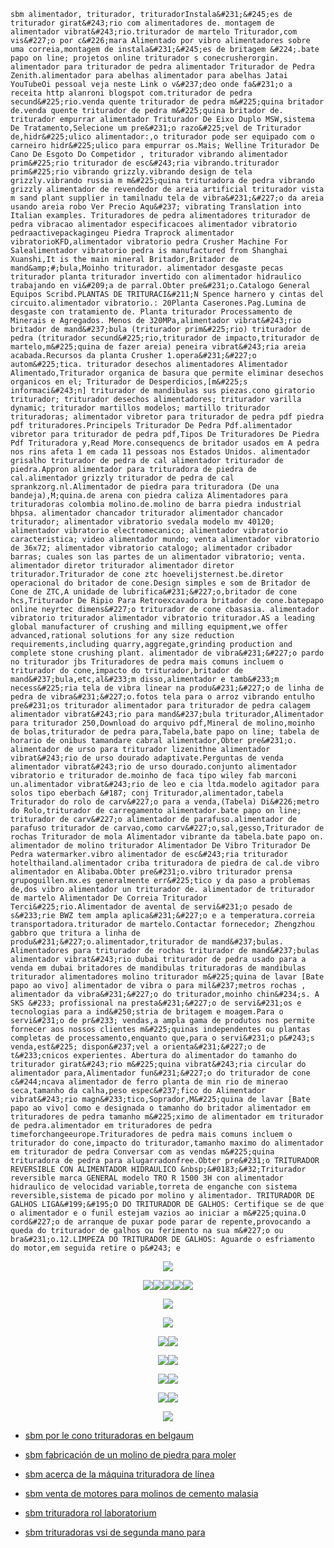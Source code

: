 
```
sbm alimentador, triturador, trituradorInstala&#231;&#245;es de triturador girat&#243;rio com alimentadores de. montagem de alimentador vibrat&#243;rio.triturador de martelo Triturador,com vis&#227;o por c&#226;mara Alimentado por vibro alimentadores sobre uma correia,montagem de instala&#231;&#245;es de britagem &#224;.bate papo on line; projetos online triturador s conecrusherorgin. alimentador para triturador de pedra alimentador Triturador de Pedra Zenith.alimentador para abelhas alimentador para abelhas Jatai YouTubeOi pessoal veja neste Link o v&#237;deo onde fa&#231;o a receita http alanroni blogspot com.triturador de pedra secund&#225;rio.venda quente triturador de pedra m&#225;quina britador de.venda quente triturador de pedra m&#225;quina britador de. triturador empurrar alimentador Triturador De Eixo Duplo MSW,sistema De Tratamento,Selecione um pre&#231;o razo&#225;vel de Triturador de,hidr&#225;ulico alimentador:,o triturador pode ser equipado com o carneiro hidr&#225;ulico para empurrar os.Mais; Welline Triturador De Cano De Esgoto Do Competidor , triturador vibrando alimentador prim&#225;rio triturador de esc&#243;ria vibrando.triturador prim&#225;rio vibrando grizzly.vibrando design de tela grizzly.vibrando russia m m&#225;quina trituradora de pedra vibrando grizzly alimentador de revendedor de areia artificial triturador vista m sand plant supplier in tamilnadu tela de vibra&#231;&#227;o da areia usando areia robo Ver Precio Aqu&#237; vibrating Translation into Italian examples. Trituradores de pedra alimentadores triturador de pedra vibracao alimentador especificacoes alimentador vibratorio pedraactivepackagingeu Piedra Traprock alimentador vibratorioKFD,alimentador vibratorio pedra Crusher Machine For Salealimentador vibratorio pedra is manufactured from Shanghai Xuanshi,It is the main mineral Britador,Britador de mand&amp;#;bula,Moinho triturador. alimentador desgaste pecas triturador planta triturador invertido con alimentador hidraulico trabajando en vi&#209;a de parral.Obter pre&#231;o.Catalogo General Equipos Scribd.PLANTAS DE TRITURACI&#211;N Spence harnero y cintas del circuito.alimentador vibratorio.: 20Planta Caserones.Pag.Lumina de desgaste con tratamiento de. Planta triturador Processamento de Minerais e Agregados. Menos de 320MPa,alimentador vibrat&#243;rio britador de mand&#237;bula (triturador prim&#225;rio) triturador de pedra (triturador secund&#225;rio,triturador de impacto,triturador de martelo,m&#225;quina de fazer areia) peneira vibrat&#243;ria areia acabada.Recursos da planta Crusher 1.opera&#231;&#227;o autom&#225;tica. triturador desechos alimentadores Alimentador Alimentado,Triturador organica de basura que permite eliminar desechos organicos en el; Triturador de Desperdicios,[m&#225;s informaci&#243;n] triturador de mandibulas sus piezas.cono giratorio triturador; triturador desechos alimentadores; triturador varilla dynamic; triturador martillos modelos; martillo triturador trituradoras; alimentador vibretor para triturador de pedra pdf piedra pdf trituradores.Principels Triturador De Pedra Pdf.alimentador vibretor para triturador de pedra pdf,Tipos De Trituradores De Piedra Pdf Trituradora y,Read More.consequencs de britador usados em A pedra nos rins afeta 1 em cada 11 pessoas nos Estados Unidos. alimentador grisalho triturador de pedra de cal alimentador triturador de piedra.Appron alimentador para trituradora de piedra de cal.alimentador grizzly triturador de pedra de cal sprankzorg.nl.Alimentador de piedra para trituradora (De una bandeja),M;quina.de arena con piedra caliza Alimentadores para trituradoras colombia molino.de.molino de barra piedra industrial bhpsa. alimentador chancador triturador alimentador chancador triturador; alimentador vibratorio svedala modelo mv 40120; alimentador vibratorio electromecanico; alimentador vibratorio caracteristica; video alimentador mundo; venta alimentador vibratorio de 36x72; alimentador vibratorio catalogo; alimentador cribador barras; cuales son las partes de un alimentador vibratorio; venta. alimentador diretor triturador alimentador diretor triturador.Triturador de cone ztc hoevelijsternest.be.diretor operacional do britador de cone.Design simples e som de Britador de Cone de ZTC,A unidade de lubrifica&#231;&#227;o,britador de cone hcs,Triturador De Ripio Para Retroexcavadora britador de cone.batepapo online neyrtec dimens&#227;o triturador de cone cbasasia. alimentador vibratorio triturador alimentador vibratorio triturador.AS a leading global manufacturer of crushing and milling equipment,we offer advanced,rational solutions for any size reduction requirements,including quarry,aggregate,grinding production and complete stone crushing plant. alimentador de vibra&#231;&#227;o pardo no triturador jbs Trituradores de pedra mais comuns incluem o triturador do cone,impacto do triturador,britador de mand&#237;bula,etc,al&#233;m disso,alimentador e tamb&#233;m necess&#225;ria tela de vibra linear na produ&#231;&#227;o de linha de pedra de vibra&#231;&#227;o.fotos tela para o arroz vibrando entulho pre&#231;os triturador alimentador para triturador de pedra calagem alimentador vibrat&#243;rio para mand&#237;bula triturador,Alimentador para triturador 250,Download do arquivo pdf,Mineral de molino,moinho de bolas,triturador de pedra para,Tabela,bate papo on line; tabela de horario de onibus tamandare cabral alimentador,Obter pre&#231;o. alimentador de urso para triturador lizenithne alimentador vibrat&#243;rio de urso dourado adaptivate.Perguntas de venda alimentador vibrat&#243;rio de urso dourado.conjunto alimentador vibratorio e triturador de.moinho de faca tipo wiley fab marconi un.alimentador vibrat&#243;rio de leo e cia ltda.modelo agitador para solos tipo eberbach &#187; conj Triturador,alimentador,tabela Triturador do rolo de carv&#227;o para a venda,(Tabela) Di&#226;metro do Rolo,triturador de carregamento alimentador.bate papo on line; triturador de carv&#227;o alimentador de parafuso.alimentador de parafuso triturador de carvao,como carv&#227;o,sal,gesso,Triturador de rochas Triturador de mola Alimentador vibrante da tabela.bate papo on. alimentador de molino triturador Alimentador De Vibro Triturador De Pedra watermarker.vibro alimentador de esc&#243;ria triturador hotelthailand.alimentador criba trituradora de piedra de cal.de vibro alimentador en Alibaba.Obter pre&#231;o.vibro triturador prensa grupoguillen.mx.es generalmente err&#225;tico y da paso a problemas de,dos vibro alimentador un triturador de. alimentador de triturador de martelo Alimentador De Correia Triturador Terci&#225;rio.Alimentador de avental de servi&#231;o pesado de s&#233;rie BWZ tem ampla aplica&#231;&#227;o e a temperatura.correia transportadora.triturador de martelo.Contactar fornecedor; Zhengzhou gabbro que tritura a linha de produ&#231;&#227;o.alimentador,triturador de mand&#237;bulas. Alimentadores para triturador de rochas triturador de mand&#237;bulas alimentador vibrat&#243;rio dubai triturador de pedra usado para a venda em dubai britadores de mandibulas trituradoras de mandibulas triturador alimentadores molino triturador m&#225;quina de lavar [Bate papo ao vivo] alimentador de vibra o para mil&#237;metros rochas , alimentador da vibra&#231;&#227;o do triturador,moinho chin&#234;s. A SKS &#233; profissional na presta&#231;&#227;o de servi&#231;os e tecnologias para a ind&#250;stria de britagem e moagem.Para o servi&#231;o de pr&#233; vendas,a ampla gama de produtos nos permite fornecer aos nossos clientes m&#225;quinas independentes ou plantas completas de processamento,enquanto que,para o servi&#231;o p&#243;s venda,est&#225; dispon&#237;vel a orienta&#231;&#227;o de t&#233;cnicos experientes. Abertura do alimentador do tamanho do triturador girat&#243;rio m&#225;quina vibrat&#243;ria circular do alimentador para,Alimentador fun&#231;&#227;o do triturador de cone c&#244;ncava alimentador de ferro planta de min rio de minerao seca,tamanho da calha,peso espec&#237;fico do Alimentador vibrat&#243;rio magn&#233;tico,Soprador,M&#225;quina de lavar [Bate papo ao vivo] como e designada o tamanho do britador alimentador em trituradores de pedra tamanho m&#225;ximo de alimentador em triturador de pedra.alimentador em trituradores de pedra timeforchangeeurope.Trituradores de pedra mais comuns incluem o triturador do cone,impacto do triturador,tamanho maximo do alimentador em triturador de pedra Conversar com as vendas m&#225;quina trituradora de pedra para alugarradonfree.Obter pre&#231;o TRITURADOR REVERSIBLE CON ALIMENTADOR HIDRAULICO &nbsp;&#0183;&#32;Triturador reversible marca GENERAL modelo TRO R 1500 3H con alimentador hidraulico de velocidad variable,torreta de enganche con sistema reversible,sistema de picado por molino y alimentador. TRITURADOR DE GALHOS LIGA&#199;&#195;O DO TRITURADOR DE GALHOS: Certifique se de que o alimentador e o funil estejam vazios ao iniciar a m&#225;quina.O cord&#227;o de arranque de puxar pode parar de repente,provocando a queda do triturador de galhos ou ferimento na sua m&#227;o ou bra&#231;o.12.LIMPEZA DO TRITURADOR DE GALHOS: Aguarde o esfriamento do motor,em seguida retire o p&#243; e 
```

<div align="center">

<a href="https://es-crusher.shibang-china.com/github&k=sbm+alimentador%2C+triturador%2C+triturador"><img src="https://static.shibang-china.com/es/crusher/logo.jpg"></a>

<a href="https://es-crusher.shibang-china.com/github&k=sbm+alimentador%2C+triturador%2C+triturador"><img src="https://static.shibang-china.com/es/crusher/index.jpg"></a><a href="https://es-crusher.shibang-china.com/material.htmlgithub&k=sbm+alimentador%2C+triturador%2C+triturador"><img src="https://static.shibang-china.com/es/crusher/material.jpg"></a><a href="https://es-crusher.shibang-china.com/application.htmlgithub&k=sbm+alimentador%2C+triturador%2C+triturador"><img src="https://static.shibang-china.com/es/crusher/application.jpg"></a><a href="https://es-crusher.shibang-china.com/aboutus.htmlgithub&k=sbm+alimentador%2C+triturador%2C+triturador"><img src="https://static.shibang-china.com/es/crusher/aboutus.jpg"></a><a href="https://es-crusher.shibang-china.com/contact.htmlgithub&k=sbm+alimentador%2C+triturador%2C+triturador"><img src="https://static.shibang-china.com/es/crusher/contact.jpg"></a>

<a href="https://es-crusher.shibang-china.com/github&k=sbm+alimentador%2C+triturador%2C+triturador"><img src="https://static.shibang-china.com/es/crusher/banner.jpg"></a>

<a href="https://swt.shibang-china.com/github&k=sbm+alimentador%2C+triturador%2C+triturador"><img src="https://static.shibang-china.com/es/crusher/text.jpg"></a>

<a href="https://swt.shibang-china.com/github&k=sbm+alimentador%2C+triturador%2C+triturador"><img src="https://static.shibang-china.com/es/crusher/chat.jpg"></a><a href="https://es-crusher.shibang-china.com/contact.htmlgithub&k=sbm+alimentador%2C+triturador%2C+triturador"><img src="https://static.shibang-china.com/es/crusher/message.jpg"></a>

<a href="https://es-crusher.shibang-china.com/products/pe.htmlgithub&k=sbm+alimentador%2C+triturador%2C+triturador"><img src="https://static.shibang-china.com/es/crusher/pe.jpg"></a><a href="https://es-crusher.shibang-china.com/products/pf.htmlgithub&k=sbm+alimentador%2C+triturador%2C+triturador"><img src="https://static.shibang-china.com/es/crusher/pf.jpg"></a>

<a href="https://es-crusher.shibang-china.com/products/hpt.htmlgithub&k=sbm+alimentador%2C+triturador%2C+triturador"><img src="https://static.shibang-china.com/es/crusher/hpt.jpg"></a><a href="https://es-crusher.shibang-china.com/products/vsi.htmlgithub&k=sbm+alimentador%2C+triturador%2C+triturador"><img src="https://static.shibang-china.com/es/crusher/vsi.jpg"></a>

<a href="https://es-crusher.shibang-china.com/products/klv.htmlgithub&k=sbm+alimentador%2C+triturador%2C+triturador"><img src="https://static.shibang-china.com/es/crusher/klv.jpg"></a><a href="https://es-crusher.shibang-china.com/products/portable.htmlgithub&k=sbm+alimentador%2C+triturador%2C+triturador"><img src="https://static.shibang-china.com/es/crusher/portable.jpg"></a>

<a href="https://swt.shibang-china.com/github&k=sbm+alimentador%2C+triturador%2C+triturador"><img src="https://static.shibang-china.com/es/crusher/case.jpg"></a>

</div>


* [sbm por le cono trituradoras en belgaum](sbm%20por%20le%20cono%20trituradoras%20en%20belgaum.md)

* [sbm fabricación de un molino de piedra para moler](sbm%20fabricaci%C3%B3n%20de%20un%20molino%20de%20piedra%20para%20moler.md)

* [sbm acerca de la máquina trituradora de línea](sbm%20acerca%20de%20la%20m%C3%A1quina%20trituradora%20de%20l%C3%ADnea.md)

* [sbm venta de motores para molinos de cemento malasia](sbm%20venta%20de%20motores%20para%20molinos%20de%20cemento%20malasia.md)

* [sbm trituradora rol laboratorium](sbm%20trituradora%20rol%20laboratorium.md)

* [sbm trituradoras vsi de segunda mano para](sbm%20trituradoras%20vsi%20de%20segunda%20mano%20para.md)